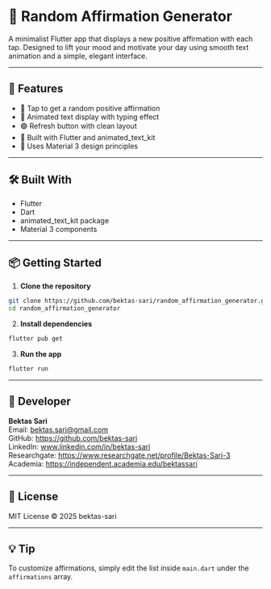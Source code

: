# 🌟 Random Affirmation Generator

A minimalist Flutter app that displays a new positive affirmation with each tap. 
Designed to lift your mood and motivate your day using smooth text animation and a simple, elegant interface.

---

## 🚀 Features

- 🧠 Tap to get a random positive affirmation  
- 💬 Animated text display with typing effect  
- 🟢 Refresh button with clean layout  
- 📱 Built with Flutter and animated_text_kit  
- 🎨 Uses Material 3 design principles

---

## 🛠 Built With

- Flutter  
- Dart  
- animated_text_kit package  
- Material 3 components

---

## 📦 Getting Started

1. **Clone the repository**

```bash
git clone https://github.com/bektas-sari/random_affirmation_generator.git
cd random_affirmation_generator
```

2. **Install dependencies**

```bash
flutter pub get
```

3. **Run the app**

```bash
flutter run
```

---

## 👤 Developer
**Bektas Sari**  
Email: bektas.sari@gmail.com  <br>
GitHub: https://github.com/bektas-sari <br>
LinkedIn: www.linkedin.com/in/bektas-sari <br>
Researchgate: https://www.researchgate.net/profile/Bektas-Sari-3 <br>
Academia: https://independent.academia.edu/bektassari <br>

---

## 📄 License

MIT License © 2025 bektas-sari

---

## 💡 Tip

To customize affirmations, simply edit the list inside `main.dart` under the `affirmations` array.


